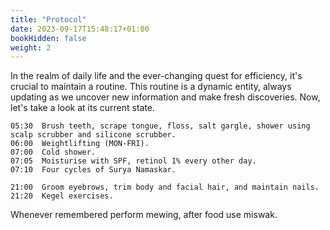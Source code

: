 ```yaml
---
title: "Protocol"
date: 2023-09-17T15:48:17+01:00
bookHidden: false
weight: 2
---
```


In the realm of daily life and the ever-changing quest for efficiency, it's crucial to maintain a routine. This routine is a dynamic entity, always updating as we uncover new information and make fresh discoveries. Now, let's take a look at its current state.

```
05:30  Brush teeth, scrape tongue, floss, salt gargle, shower using scalp scrubber and silicone scrubber.
06:00  Weightlifting (MON-FRI).
07:00  Cold shower.
07:05  Moisturise with SPF, retinol 1% every other day.
07:10  Four cycles of Surya Namaskar.
```

```
21:00  Groom eyebrows, trim body and facial hair, and maintain nails.
21:20  Kegel exercises.
```


Whenever remembered perform mewing, after food use miswak.

